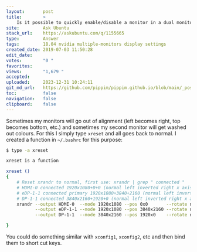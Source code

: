 ```yaml
---
layout:       post
title:        >
    Is it possible to quickly enable/disable a monitor in a dual monitor set-up (desktop)?
site:         Ask Ubuntu
stack_url:    https://askubuntu.com/q/1155665
type:         Answer
tags:         18.04 nvidia multiple-monitors display settings
created_date: 2019-07-03 11:50:28
edit_date:    
votes:        "0 "
favorites:    
views:        "1,679 "
accepted:     
uploaded:     2023-12-31 10:24:11
git_md_url:   https://github.com/pippim/pippim.github.io/blob/main/_posts/2019/2019-07-03-Is-it-possible-to-quickly-enable_disable-a-monitor-in-a-dual-monitor-set-up-_desktop__.md
toc:          false
navigation:   false
clipboard:    false
---
```


Sometimes my monitors will go out of alignment (left becomes right, top becomes bottom, etc.) and sometimes my second monitor will get washed out colours. For this I simply type `xreset` and all goes back to normal. I created a function in `~/.bashrc` for this purpose:



``` bash
$ type -a xreset

xreset is a function

xreset () 
{ 
    # Reset xrandr to normal, first use: xrandr | grep " connected "
    # HDMI-0 connected 1920x1080+0+0 (normal left inverted right x axis y axis) 1107mm x 623mm
    # eDP-1-1 connected primary 1920x1080+3840+2160 (normal left inverted right x axis y axis) 382mm x 215mm
    # DP-1-1 connected 3840x2160+1920+0 (normal left inverted right x axis y axis) 1600mm x 900mm
    xrandr --output HDMI-0  --mode 1920x1080 --pos 0x0       --rotate normal \
           --output eDP-1-1 --mode 1920x1080 --pos 3840x2160 --rotate normal \
           --output DP-1-1  --mode 3840x2160 --pos 1920x0    --rotate normal

}
```

You could do something similar with `xconfig1`, `xconfig2`, etc and then bind them to short cut keys.

